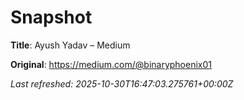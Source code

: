 # Snapshot

**Title**: Ayush Yadav – Medium

**Original**: <https://medium.com/@binaryphoenix01>

_Last refreshed: 2025-10-30T16:47:03.275761+00:00Z_
